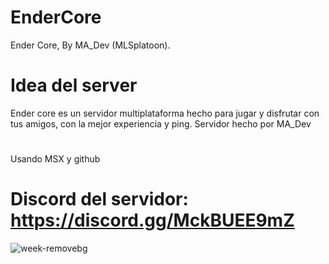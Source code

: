 # EnderCore
Ender Core, By MA_Dev (MLSplatoon).
# Idea del server
Ender core es un servidor multiplataforma hecho para jugar y disfrutar con tus amigos, con la mejor experiencia y ping. Servidor hecho por MA_Dev
# 
Usando MSX y github
# Discord del servidor: https://discord.gg/MckBUEE9mZ
![week-removebg](https://github.com/user-attachments/assets/847bbcdc-9c26-4e54-a430-ce29b9285183)
